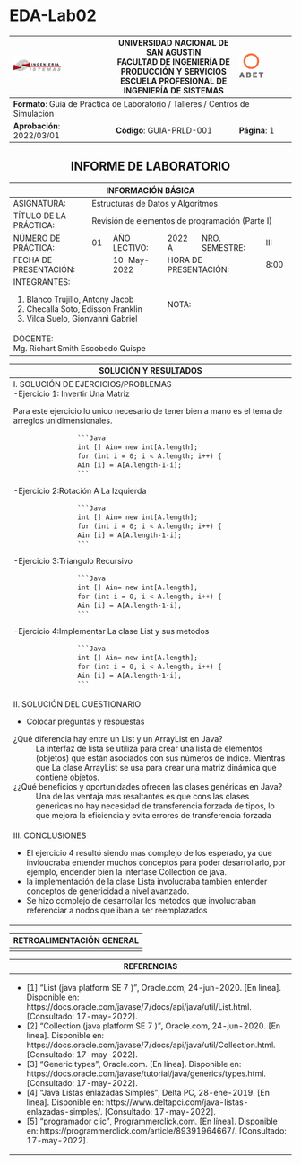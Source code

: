 # EDA-Lab02
<table>
    <theader>
        <tr>
            <td><img src="https://github.com/rescobedoq/pw2/blob/main/epis.png?raw=true" alt="EPIS" style="width:50%; height:auto"/></td>
            <th>
                <span style="font-weight:bold;">UNIVERSIDAD NACIONAL DE SAN AGUSTIN</span><br />
                <span style="font-weight:bold;">FACULTAD DE INGENIERÍA DE PRODUCCIÓN Y SERVICIOS</span><br />
                <span style="font-weight:bold;">ESCUELA PROFESIONAL DE INGENIERÍA DE SISTEMAS</span>
            </th>
            <td><img src="https://github.com/rescobedoq/pw2/blob/main/abet.png?raw=true" alt="ABET" style="width:50%; height:auto"/></td>
        </tr>
    </theader>
    <tbody>
        <tr><td colspan="3"><span style="font-weight:bold;">Formato</span>: Guía de Práctica de Laboratorio / Talleres / Centros de Simulación</td></tr>
        <tr><td><span style="font-weight:bold;">Aprobación</span>:  2022/03/01</td><td><span style="font-weight:bold;">Código</span>: GUIA-PRLD-001</td><td><span style="font-weight:bold;">Página</span>: 1</td></tr>
    </tbody>
</table>
</div>
<div align="center">
    <span style="font-weight:bold;"><h2>INFORME DE LABORATORIO</h2></span>
</div>


<table>
<theader>
    <tr><th colspan="6" style="width:50%; height:auto; text-align:center">INFORMACIÓN BÁSICA</th></tr>
</theader>
<tbody>
    <tr>
        <td>ASIGNATURA:</td><td colspan="5">Estructuras de Datos y Algoritmos</td>
    </tr>
    <tr>
        <td>TÍTULO DE LA PRÁCTICA:</td><td colspan="5">Revisión de elementos de programación (Parte I)</td>
    </tr>
    <tr>
        <td>NÚMERO DE PRÁCTICA:</td><td>01</td><td>AÑO LECTIVO:</td><td>2022 A</td><td>NRO. SEMESTRE:</td><td>III</td>
    </tr>
    <tr>
        <td colspan="2">FECHA DE PRESENTACIÓN:</td><td>10-May-2022</td><td colspan="2">HORA DE PRESENTACIÓN:</td><td>8:00</td>
    </tr>
    <tr>
        <td colspan="3">INTEGRANTES:
        <ol>
        <li>Blanco Trujillo, Antony Jacob</li>
        <li>Checalla Soto, Edisson Franklin</li>
        <li>Vilca Suelo, Gionvanni Gabriel</li>
        </ol>
        </td>
        <td colspan="2"> NOTA:</td>
        <td>     </td>
    </tr>
    <tr>
        <td colspan="6">DOCENTE:<br>
        Mg. Richart Smith Escobedo Quispe
        </td>
    </tr>
</tdbody>
</table>

<table>
    <theader>
        <tr>
            <th style="text-align:center">SOLUCIÓN Y RESULTADOS</th>
        </tr>
    </theader>
    <tbody>
        <tr>
            <td>
            I. SOLUCIÓN DE EJERCICIOS/PROBLEMAS<br>
-Ejercicio 1: Invertir Una Matriz

Para este ejercicio lo unico necesario de tener bien a mano es el tema de arreglos unidimensionales.

                    ```Java       
                    int [] Ain= new int[A.length];
                    for (int i = 0; i < A.length; i++) {
                    Ain [i] = A[A.length-1-i];
                    ```
-Ejercicio 2:Rotación A La Izquierda

                    ```Java       
                    int [] Ain= new int[A.length];
                    for (int i = 0; i < A.length; i++) {
                    Ain [i] = A[A.length-1-i];
                    ```

-Ejercicio 3:Triangulo Recursivo

                    ```Java       
                    int [] Ain= new int[A.length];
                    for (int i = 0; i < A.length; i++) {
                    Ain [i] = A[A.length-1-i];
                    ```

-Ejercicio 4:Implementar La clase List y sus metodos

                    ```Java       
                    int [] Ain= new int[A.length];
                    for (int i = 0; i < A.length; i++) {
                    Ain [i] = A[A.length-1-i];
                    ```

</td>
        </tr>
        <tr>
            <td>
            II. SOLUCIÓN DEL CUESTIONARIO<br>
                <ul>
                    <li>Colocar preguntas y respuestas</li>
                </ul>
                	<dl>
                    <dt>¿Qué diferencia hay entre un List y un ArrayList en Java?
                    </dt>
                    	<dd>La interfaz de lista se utiliza para crear una lista de elementos (objetos) que están asociados con sus números de índice. Mientras que La clase ArrayList se usa para crear una matriz dinámica que contiene objetos.
		    	        </dd>
                    <dt>¿¿Qué beneficios y oportunidades ofrecen las clases genéricas en Java?
                    </dt>
                    	<dd> Una de las ventaja mas resaltantes es que cons las clases genericas no hay necesidad de transferencia forzada de tipos, lo que mejora la eficiencia y evita errores de transferencia forzada
			            </dd>
 		            </dl>
            </td>
        </tr>
        <tr>
            <td>
            III. CONCLUSIONES<br>
                <ul>
                    <li>El ejercicio 4 resultó siendo mas complejo de los esperado, ya que invloucraba entender muchos conceptos para poder desarrollarlo, por ejemplo, endender bien la interfase Collection de java. </li>
                    <li>la implementación de la clase Lista involucraba tambien entender conceptos de genericidad a nivel avanzado.</li>
                    <li>Se hizo complejo de desarrollar los metodos que involucraban referenciar a nodos que iban a ser reemplazados</li>
                </ul>
            </td>
        </tr>
    </tbody>
</table>




<table>
    <theader>
        <tr>
            <th style="text-align:center">RETROALIMENTACIÓN GENERAL</th>
        </tr>
    </theader>
    <tbody>
        <tr>
            <td>
            </td>
        </tr>
    </tbody>
</table>

<table>
    <theader>
        <tr>
            <th style="text-align:center">REFERENCIAS</th>
        </tr>
    </theader>
    <tbody>
        <tr>
            <td>
                <ul>
                    <li>[1]	“List (java platform SE 7 )”, Oracle.com, 24-jun-2020. [En línea]. Disponible en: https://docs.oracle.com/javase/7/docs/api/java/util/List.html. [Consultado: 17-may-2022].
                    </li>
                    <li>[2]	“Collection (java platform SE 7 )”, Oracle.com, 24-jun-2020. [En línea]. Disponible en: https://docs.oracle.com/javase/7/docs/api/java/util/Collection.html. [Consultado: 17-may-2022].
                    </li>
                    <li>[3]	“Generic types”, Oracle.com. [En línea]. Disponible en: https://docs.oracle.com/javase/tutorial/java/generics/types.html. [Consultado: 17-may-2022].
                    </li>
                    <li>[4]	“Java Listas enlazadas Simples”, Delta PC, 28-ene-2019. [En línea]. Disponible en: https://www.deltapci.com/java-listas-enlazadas-simples/. [Consultado: 17-may-2022].
</li>
                    <li>[5]	“programador clic”, Programmerclick.com. [En línea]. Disponible en: https://programmerclick.com/article/89391964667/. [Consultado: 17-may-2022].
                    </li>
                </ul>
            </td>
        </tr>
    </tbody>
</table>

